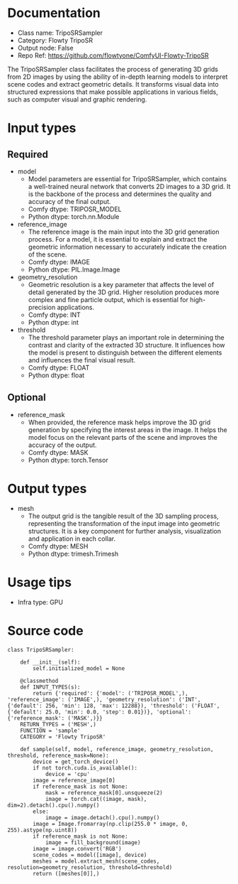 # Documentation
- Class name: TripoSRSampler
- Category: Flowty TripoSR
- Output node: False
- Repo Ref: https://github.com/flowtyone/ComfyUI-Flowty-TripoSR

The TripoSRSampler class facilitates the process of generating 3D grids from 2D images by using the ability of in-depth learning models to interpret scene codes and extract geometric details. It transforms visual data into structured expressions that make possible applications in various fields, such as computer visual and graphic rendering.

# Input types
## Required
- model
    - Model parameters are essential for TripoSRSampler, which contains a well-trained neural network that converts 2D images to a 3D grid. It is the backbone of the process and determines the quality and accuracy of the final output.
    - Comfy dtype: TRIPOSR_MODEL
    - Python dtype: torch.nn.Module
- reference_image
    - The reference image is the main input into the 3D grid generation process. For a model, it is essential to explain and extract the geometric information necessary to accurately indicate the creation of the scene.
    - Comfy dtype: IMAGE
    - Python dtype: PIL.Image.Image
- geometry_resolution
    - Geometric resolution is a key parameter that affects the level of detail generated by the 3D grid. Higher resolution produces more complex and fine particle output, which is essential for high-precision applications.
    - Comfy dtype: INT
    - Python dtype: int
- threshold
    - The threshold parameter plays an important role in determining the contrast and clarity of the extracted 3D structure. It influences how the model is present to distinguish between the different elements and influences the final visual result.
    - Comfy dtype: FLOAT
    - Python dtype: float
## Optional
- reference_mask
    - When provided, the reference mask helps improve the 3D grid generation by specifying the interest areas in the image. It helps the model focus on the relevant parts of the scene and improves the accuracy of the output.
    - Comfy dtype: MASK
    - Python dtype: torch.Tensor

# Output types
- mesh
    - The output grid is the tangible result of the 3D sampling process, representing the transformation of the input image into geometric structures. It is a key component for further analysis, visualization and application in each collar.
    - Comfy dtype: MESH
    - Python dtype: trimesh.Trimesh

# Usage tips
- Infra type: GPU

# Source code
```
class TripoSRSampler:

    def __init__(self):
        self.initialized_model = None

    @classmethod
    def INPUT_TYPES(s):
        return {'required': {'model': ('TRIPOSR_MODEL',), 'reference_image': ('IMAGE',), 'geometry_resolution': ('INT', {'default': 256, 'min': 128, 'max': 12288}), 'threshold': ('FLOAT', {'default': 25.0, 'min': 0.0, 'step': 0.01})}, 'optional': {'reference_mask': ('MASK',)}}
    RETURN_TYPES = ('MESH',)
    FUNCTION = 'sample'
    CATEGORY = 'Flowty TripoSR'

    def sample(self, model, reference_image, geometry_resolution, threshold, reference_mask=None):
        device = get_torch_device()
        if not torch.cuda.is_available():
            device = 'cpu'
        image = reference_image[0]
        if reference_mask is not None:
            mask = reference_mask[0].unsqueeze(2)
            image = torch.cat((image, mask), dim=2).detach().cpu().numpy()
        else:
            image = image.detach().cpu().numpy()
        image = Image.fromarray(np.clip(255.0 * image, 0, 255).astype(np.uint8))
        if reference_mask is not None:
            image = fill_background(image)
        image = image.convert('RGB')
        scene_codes = model([image], device)
        meshes = model.extract_mesh(scene_codes, resolution=geometry_resolution, threshold=threshold)
        return ([meshes[0]],)
```
